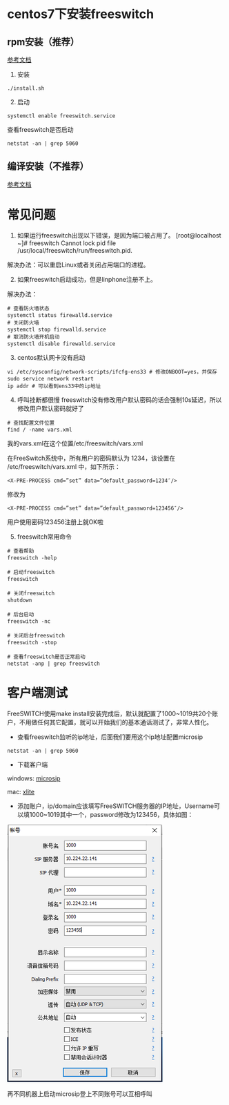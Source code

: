 # centos7下安装freeswitch

## rpm安装（推荐）
[参考文档](https://freeswitch.org/confluence/display/FREESWITCH/CentOS+7+and+RHEL+7)

1. 安装
```
./install.sh
```

2. 启动
```
systemctl enable freeswitch.service
```

查看freeswitch是否启动

```
netstat -an | grep 5060
```

## 编译安装（不推荐）
[参考文档](https://wsonh.com/article/64.html)

# 常见问题

1. 如果运行freeswitch出现以下错误，是因为端口被占用了。
[root@localhost ~]# freeswitch
Cannot lock pid file /usr/local/freeswitch/run/freeswitch.pid.

解决办法：可以重启Linux或者关闭占用端口的进程。

2. 如果freeswitch启动成功，但是linphone注册不上。

解决办法：
```
# 查看防火墙状态
systemctl status firewalld.service
# 关闭防火墙
systemctl stop firewalld.service
# 取消防火墙开机启动
systemctl disable firewalld.service
```


3. centos默认网卡没有启动
```
vi /etc/sysconfig/network-scripts/ifcfg-ens33 # 修改ONBOOT=yes，并保存
sudo service network restart
ip addr # 可以看到ens33中的ip地址
```

4. 呼叫挂断都很慢
freeswitch没有修改用户默认密码的话会强制10s延迟，所以修改用户默认密码就好了
```
# 查找配置文件位置
find / -name vars.xml
```
我的vars.xml在这个位置/etc/freeswitch/vars.xml

在FreeSwitch系统中，所有用户的密码默认为 1234，该设置在 /etc/freeswitch/vars.xml 中，如下所示：
```
<X-PRE-PROCESS cmd=”set” data=”default_password=1234″/>
```
修改为
```
<X-PRE-PROCESS cmd=”set” data=”default_password=123456″/>
```

用户使用密码123456注册上就OK啦

5. freeswitch常用命令
```
# 查看帮助
freeswitch -help

# 启动freeswitch
freeswitch

# 关闭freeswitch
shutdown

# 后台启动
freeswitch -nc

# 关闭后台freeswitch
freeswitch -stop

# 查看freeswitch是否正常启动
netstat -anp | grep freeswitch
```

# 客户端测试
FreeSWITCH使用make install安装完成后，默认就配置了1000~1019共20个账户，不用做任何其它配置，就可以开始我们的基本通话测试了，非常人性化。

- 查看freeswitch监听的ip地址，后面我们要用这个ip地址配置microsip
```
netstat -an | grep 5060
```

- 下载客户端

windows: [microsip](https://www.microsip.org/)

mac: [xlite](https://www.counterpath.com/x-lite-download/)

- 添加账户，ip/domain应该填写FreeSWITCH服务器的IP地址，Username可以填1000~1019其中一个，password修改为123456，具体如图：

![pjsip](../doc/pjsip.png)

再不同机器上启动microsip登上不同账号可以互相呼叫


